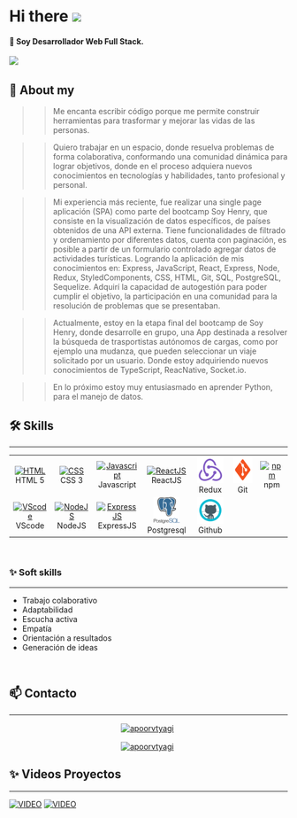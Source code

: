 # Hi there <img src="https://github.com/TheDudeThatCode/TheDudeThatCode/blob/master/Assets/Hi.gif" width="29px">

#### 🌱 Soy Desarrollador Web Full Stack.



![](https://camo.githubusercontent.com/992babdffd8c74a1502de375fbdf7e4d54773242/68747470733a2f2f6d656469612e67697068792e636f6d2f6d656469612f53576f536b4e36447854737a71494b4571762f67697068792e676966)

##   :star2: About my

>>Me encanta escribir código porque me permite construir herramientas para trasformar y mejorar las vidas de las personas.

>>Quiero trabajar en un espacio, donde resuelva problemas de forma colaborativa, conformando una comunidad dinámica para lograr objetivos, donde en el proceso adquiera nuevos    conocimientos en tecnologías y habilidades, tanto profesional y personal.

>>Mi experiencia más reciente, fue realizar una single page aplicación (SPA) como parte del bootcamp Soy Henry, que consiste en la visualización de datos específicos, de países obtenidos de una API externa.
Tiene funcionalidades de filtrado y ordenamiento por diferentes datos, cuenta con paginación, es posible a partir de un formulario controlado agregar datos de actividades turísticas.
Logrando la aplicación de mis conocimientos en: Express, JavaScript, React, Express, Node, Redux, StyledComponents, CSS, HTML, Git, SQL, PostgreSQL, Sequelize.
Adquirí la capacidad de autogestión para poder cumplir el objetivo, la participación en una comunidad para la resolución de problemas que se presentaban.

>>Actualmente, estoy en la etapa final del bootcamp de Soy Henry, donde desarrolle en grupo, una App destinada a resolver la búsqueda de trasportistas autónomos de cargas, como por ejemplo una mudanza, que pueden seleccionar un viaje solicitado por un usuario. Donde estoy adquiriendo nuevos conocimientos de TypeScript, ReacNative, Socket.io.

>>En lo próximo estoy muy entusiasmado en aprender Python, para el manejo de datos.



## 🛠️ Skills

<hr/>

<table align="center">
  <tr>
    <td align="center" width="96">
      <a href="#">
        <img src="https://upload.wikimedia.org/wikipedia/commons/6/61/HTML5_logo_and_wordmark.svg" width="48" height="48" alt="HTML" />
      </a>
      <br>HTML 5
    </td>
    <td align="center" width="96">
      <a href="#">
        <img src="https://upload.wikimedia.org/wikipedia/commons/d/d5/CSS3_logo_and_wordmark.svg" width="48" height="48" alt="CSS" />
      </a>
      <br>CSS 3
    </td>
    <td align="center" width="96">
      <a href="#">
        <img src="https://upload.wikimedia.org/wikipedia/commons/9/99/Unofficial_JavaScript_logo_2.svg" width="48" height="48" alt="Javascript" />
      </a>
      <br>Javascript
    </td>
    <td align="center" width="96">
      <a href="#">
        <img src="https://www.vectorlogo.zone/logos/reactjs/reactjs-icon.svg" width="48" height="48" alt="ReactJS" />
      </a>
      <br>ReactJS
    </td>
    <td align="center" width="96">
      <a href="#">
        <img src="https://raw.githubusercontent.com/sachinverma53121/sachinverma53121/master/icons/redux.png" width="48" height="48" alt="Redux" />
      </a>
      <br>Redux
    <td align="center" width="96">
      <a href="#">
        <img src="https://raw.githubusercontent.com/sachinverma53121/sachinverma53121/master/icons/git.png" width="48" height="48" alt="Git" />
      </a>
      <br>Git
    </td>
    <td align="center"  width="96">
      <a href="#">
        <img src="https://upload.wikimedia.org/wikipedia/commons/d/db/Npm-logo.svg" width="48" height="48" alt="npm" />
      </a>
      <br>npm
    </td>
  </tr>
    </td>
  <tr align="center">
    <td align="center"  width="96">
      <a href="#">
        <img src="https://upload.wikimedia.org/wikipedia/commons/9/9a/Visual_Studio_Code_1.35_icon.svg" width="48" height="48" alt="VScode" />
      </a>
      <br>VScode
    </td>
    <td align="center" width="96">
      <a href="#">
        <img src="https://upload.wikimedia.org/wikipedia/commons/d/d9/Node.js_logo.svg" width="48" height="48" alt="NodeJS" />
      </a>
      <br>NodeJS
    </td>
    <td align="center" width="96"> 
      <a href="#" >
        <img src="https://www.vectorlogo.zone/logos/expressjs/expressjs-icon.svg" width="48" height="48" alt="ExpressJS" />
      </a>
      <br>ExpressJS
    </td>
   <td align="center" width="96">
      <a href="#">
        <img src="https://raw.githubusercontent.com/sachinverma53121/sachinverma53121/master/icons/psql.png" width="48" height="48" alt="Postgresql" />
      </a>
      <br>Postgresql
    </td>
    <!-- <td align="center" width="96">
      <a href="#">
        <img src="https://www.vectorlogo.zone/logos/getpostman/getpostman-icon.svg" width="48" height="48" alt="Postman" />
      </a>
      <br>Postman
    </td> -->
    <td align="center"  width="96">
      <a href="#">
        <img src="https://raw.githubusercontent.com/sachinverma53121/sachinverma53121/master/icons/github.png" width="48" height="48" alt="Github" />
      </a>
      <br>Github
    </td>
  </tr>
</table>


  
<br/>

### ✨ Soft skills
<hr/>

- Trabajo colaborativo
- Adaptabilidad
- Escucha activa
- Empatía
- Orientación a resultados
- Generación de ideas



<br>

## 📫 Contacto

<hr/>

<p align="center">
<a href="https://www.linkedin.com/in/facundo-omar-garcia/" target="_blank"><img align="center" src="https://cdn.jsdelivr.net/npm/simple-icons@3.0.1/icons/linkedin.svg" alt="apoorvtyagi" height="20" width="20" /></a>&nbsp;
</p>
<p align="center">
<a href="mailto:facundoomargarcia@gmail.com" target="blank"><img align="center" src="https://cdn.icon-icons.com/icons2/652/PNG/512/gmail_icon-icons.com_59877.png" alt="apoorvtyagi" height="30" width="30" /></a>&nbsp;
</p>


 ## ✨ Videos Proyectos

<hr/>


[![VIDEO](https://img.youtube.com/vi/Dkwy76KY_Ig/0.jpg)](https://www.youtube.com/watch?v=Dkwy76KY_Ig)
[![VIDEO](https://img.youtube.com/vi/OY7rJpGkS8I/0.jpg)](https://www.youtube.com/watch?v=OY7rJpGkS8I)


